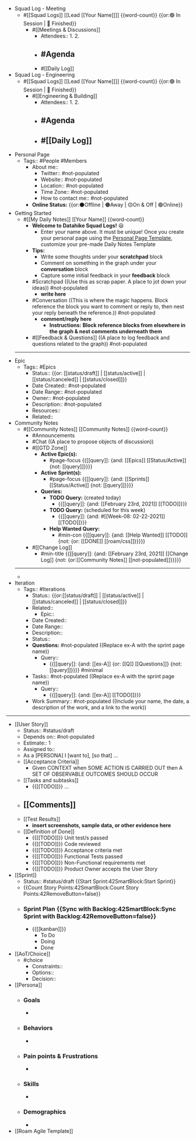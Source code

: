 - Squad Log - Meeting
    - #[[Squad Logs]] [[Lead [[Your Name]]]] {{word-count}} {{or:🟢 In Session | 🏁 Finished}}
        - #[[Meetings & Discussions]]
            - Attendees::
                1. 
                2. 
            - #Agenda
                - 
            - #[[Daily Log]]
- Squad Log - Engineering
    - #[[Squad Logs]] [[Lead [[Your Name]]]] {{word-count}} {{or:🟢 In Session | 🏁 Finished}}
        - #[[Engineering & Building]]
            - Attendees::
                1. 
                2. 
            - #Agenda
                - 
            - #[[Daily Log]]
                - 
- Personal Page
    - Tags:: #People #Members
        - About me::
            - Twitter:: #not-populated
            - Website:: #not-populated
            - Location:: #not-populated
            - Time Zone:: #not-populated
            - How to contact me:: #not-populated
        - **Online Status:**  {{or:⚫️Offline | 🟠Away | 🟡On & Off | 🟢Online}}
- Getting Started
    - #[[My Daily Notes]] [[Your Name]] {{word-count}}
        - **Welcome to Datahike Squad Logs!** 😃
            - Enter your name above. It must be unique! Once you create your personal page using the [Personal Page Template](((8FcRP6avm))), customize your pre-made Daily Notes Template
        - **Tips:**
            - Write some thoughts under your **scratchpad** block
            - Comment on something in the graph under your **conversation** block
            - Capture some initial feedback in your **feedback** block
        - #Scratchpad ((Use this as scrap paper. A place to jot down your ideas)) #not-populated
            - __write here__
        - #Conversation ((This is where the magic happens. Block reference the block you want to comment or reply to, then nest your reply beneath the reference.)) #not-populated
            - __comment/reply here__
                - **Instructions:** __Block reference blocks from elsewhere in the graph & nest comments underneath them__
        - #[[Feedback & Questions]] ((A place to log feedback and questions related to the graph)) #not-populated
    - ---
- Epic
    - Tags:: #Epics
        - Status:: {{or: [[status/draft]] | [[status/active]] | [[status/canceled]] | [[status/closed]]}}
        - Date Created:: #not-populated
        - Date Range:: #not-populated
        - Owner:: #not-populated
        - Description:: #not-populated
        - Resources::
        - Related::
- Community Notes
    - #[[Community Notes]] [[Community Notes]] {{word-count}}
        - #Announcements
        - #Chat ((A place to propose objects of discussion))
        - #[[GTD Zone]]
            - **Active Epic(s):**
                - #page-focus {{[[query]]: {and: [[Epics]] [[Status/Active]] {not: [[query]]}}}}
            - **Active Sprint(s):**
                - #page-focus {{[[query]]: {and: [[Sprints]] [[Status/Active]] {not: [[query]]}}}}
            - **Queries:**
                - **TODO Query:** (created today)
                    - {{[[query]]: {and: [[February 23rd, 2021]] [[TODO]]}}}
                - **TODO Query:** (scheduled for this week)
                    - {{[[query]]: {and: #[[Week-08: 02-22-2021]] [[TODO]]}}}
                - **Help Wanted Query:**
                    - #min-con {{[[query]]: {and: [[Help Wanted]] [[TODO]] {not: {or: [[DONE]] [[roam/css]]}}}}}
        - #[[Change Log]]
            - #min-title {{[[query]]: {and: [[February 23rd, 2021]] [[Change Log]] {not: {or:[[Community Notes]] [[not-populated]]}}}}}
    - ---
    - 
- Iteration
    - Tags:: #Iterations
        - Status:: {{or:[[status/draft]] | [[status/active]] | [[status/canceled]] | [[status/closed]]}}
        - Related::
            - Epic::
        - Date Created::
        - Date Range::
        - Description::
        - Status:: 
        - **Questions:** #not-populated ((Replace ex-A with the sprint page name))
            - Query::
                - {{[[query]]: {and: [[ex-A]] {or: [[Q]] [[Questions]]}  {not: [[query]]}}}} #minimal
        - Tasks:: #not-populated ((Replace ex-A with the sprint page name))
            - Query::
                - {{[[query]]: {and: [[ex-A]] [[TODO]]}}}
        - Work Summary:: #not-populated ((Include your name, the date, a description of the work, and a link to the work))
- ---
- [[User Story]]
    - Status:: #status/draft
    - Depends on:: #not-populated
    - Estimate:: 1
    - Assigned to::
    - As a [PERSONA] I [want to], [so that] ...
    - [[Acceptance Criteria]]
        - Given CONTEXT when SOME ACTION IS CARRIED OUT then A SET OF OBSERVABLE OUTCOMES SHOULD OCCUR
    - [[Tasks and subtasks]]
        - {{[[TODO]]}} ...
    - [[Comments]]
        - 
    - [[Test Results]]
        - __insert screenshots, sample data, or other evidence here__
    - [[Definition of Done]]
        - {{[[TODO]]}} Unit test/s passed
        - {{[[TODO]]}} Code reviewed
        - {{[[TODO]]}} Acceptance criteria met
        - {{[[TODO]]}} Functional Tests passed
        - {{[[TODO]]}} Non-Functional requirements met
        - {{[[TODO]]}} Product Owner accepts the User Story
- [[Sprint]]
    - Status:: #status/draft {{Start Sprint:42SmartBlock:Start Sprint}}
    - {{Count Story Points:42SmartBlock:Count Story Points:42RemoveButton=false}}
    - ### Sprint Plan {{Sync with Backlog:42SmartBlock:Sync Sprint with Backlog:42RemoveButton=false}}
        - {{[[kanban]]}}
            - To Do
            - Doing
            - Done
- [[AoT/Choice]]
    - #choice 
        - Constraints::
        - Options::
        - Decision::
- [[Persona]]
    - ### Goals
        -  
    - ### Behaviors
        -  
    - ### Pain points & Frustrations
        -  
    - ### Skills
        -  
    - ### Demographics
        -  
- [[Roam Agile Template]]
